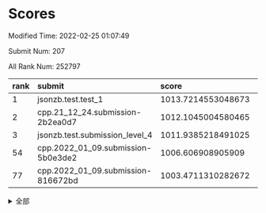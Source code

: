 # Scores

Modified Time: 2022-02-25 01:07:49

Submit Num: 207

All Rank Num: 252797

| rank |               submit               |       score        |       sigma        | pk_num |
| :--- | :--------------------------------- | :----------------- | :----------------- | :----- |
| 1    | jsonzb.test.test_1                 | 1013.7214553048673 | 0.8164946030093464 | 4883   |
| 2    | cpp.21_12_24.submission-2b2ea0d7   | 1012.1045004580465 | 0.7939179712691765 | 4879   |
| 3    | jsonzb.test.submission_level_4     | 1011.9385218491025 | 0.7900824818681574 | 4883   |
| 54   | cpp.2022_01_09.submission-5b0e3de2 | 1006.606908905909  | 0.7296261129844692 | 4891   |
| 77   | cpp.2022_01_09.submission-816672bd | 1003.4711310282672 | 0.7071787753127574 | 4886   |


<details>
<summary>全部</summary>

| rank |                 submit                 |       score        |       sigma        | pk_num |
| :--- | :------------------------------------- | :----------------- | :----------------- | :----- |
| 1    | jsonzb.test.test_1                     | 1013.7214553048673 | 0.8164946030093464 | 4883   |
| 2    | cpp.21_12_24.submission-2b2ea0d7       | 1012.1045004580465 | 0.7939179712691765 | 4879   |
| 3    | jsonzb.test.submission_level_4         | 1011.9385218491025 | 0.7900824818681574 | 4883   |
| 4    | gobigger.level_3.submission_level_3_0  | 1011.3004990675878 | 0.7455329211848497 | 4881   |
| 5    | gobigger.level_3.submission_level_3_15 | 1011.2203380670124 | 0.7696323738831335 | 4888   |
| 6    | gobigger.level_3.submission_level_3_30 | 1011.0614364361359 | 0.7523067693180864 | 4881   |
| 7    | gobigger.level_3.submission_level_3_38 | 1010.9670433424988 | 0.7619443388979463 | 4886   |
| 8    | gobigger.level_3.submission_level_3_21 | 1010.9526574772526 | 0.7499846718316497 | 4884   |
| 9    | gobigger.level_3.submission_level_3_34 | 1010.9229508481575 | 0.7708933812618819 | 4886   |
| 10   | gobigger.level_3.submission_level_3_45 | 1010.8608835239211 | 0.809196646480543  | 4889   |
| 11   | gobigger.level_3.submission_level_3_37 | 1010.7246377305963 | 0.7742267920742176 | 4884   |
| 12   | gobigger.level_3.submission_level_3_27 | 1010.6755245049138 | 0.7459164453777638 | 4889   |
| 13   | gobigger.level_3.submission_level_3_35 | 1010.6076294738277 | 0.7793248712375884 | 4886   |
| 14   | gobigger.level_3.submission_level_3_20 | 1010.5949347009114 | 0.7503985561990301 | 4876   |
| 15   | gobigger.level_3.submission_level_3_3  | 1010.4997176880926 | 0.7708773332433319 | 4882   |
| 16   | gobigger.level_3.submission_level_3_1  | 1010.4427936467658 | 0.7551722748623992 | 4885   |
| 17   | gobigger.level_3.submission_level_3_11 | 1010.4058176677961 | 0.7781071950912869 | 4886   |
| 18   | gobigger.level_3.submission_level_3_36 | 1010.3771077179221 | 0.7574418763816371 | 4880   |
| 19   | gobigger.level_3.submission_level_3_40 | 1010.3681543095437 | 0.7532669440795201 | 4891   |
| 20   | gobigger.level_3.submission_level_3_2  | 1010.2514586759116 | 0.7577490089765355 | 4881   |
| 21   | gobigger.level_3.submission_level_3_41 | 1010.1672380117849 | 0.7603523345036054 | 4887   |
| 22   | gobigger.level_3.submission_level_3_4  | 1010.0460572620848 | 0.7503330521272208 | 4889   |
| 23   | gobigger.level_3.submission_level_3_10 | 1009.9692506892601 | 0.7711882641978253 | 4881   |
| 24   | gobigger.level_3.submission_level_3_24 | 1009.9385995982793 | 0.7578186396001408 | 4885   |
| 25   | gobigger.level_3.submission_level_3_33 | 1009.9221697965521 | 0.7631655084685499 | 4886   |
| 26   | gobigger.level_3.submission_level_3_25 | 1009.9146281664423 | 0.7479062951253204 | 4885   |
| 27   | gobigger.level_3.submission_level_3_46 | 1009.8888629804267 | 0.7504923584458072 | 4885   |
| 28   | gobigger.level_3.submission_level_3_7  | 1009.8873178827549 | 0.7597989504770287 | 4886   |
| 29   | gobigger.level_3.submission_level_3_43 | 1009.6547324295512 | 0.7540220759368251 | 4890   |
| 30   | gobigger.level_3.submission_level_3_9  | 1009.6463522449944 | 0.7523935657630785 | 4881   |
| 31   | gobigger.level_3.submission_level_3_13 | 1009.6417944669423 | 0.765918814360359  | 4882   |
| 32   | gobigger.level_3.submission_level_3_28 | 1009.6053072679015 | 0.7600945373634809 | 4886   |
| 33   | gobigger.level_3.submission_level_3_42 | 1009.5661188500479 | 0.7514374923128343 | 4883   |
| 34   | gobigger.level_3.submission_level_3_47 | 1009.5484046387032 | 0.7489489487705508 | 4886   |
| 35   | gobigger.level_3.submission_level_3_29 | 1009.5352975210967 | 0.7390248812286101 | 4887   |
| 36   | gobigger.level_3.submission_level_3_19 | 1009.5206996563375 | 0.7516896128504106 | 4885   |
| 37   | gobigger.level_3.submission_level_3_32 | 1009.510540010852  | 0.7518617559451256 | 4884   |
| 38   | gobigger.level_3.submission_level_3_12 | 1009.4922069429662 | 0.760584970523914  | 4881   |
| 39   | gobigger.level_3.submission_level_3_17 | 1009.3131222078662 | 0.7481051130828581 | 4887   |
| 40   | gobigger.level_3.submission_level_3_39 | 1009.2648695501927 | 0.7442599019217457 | 4886   |
| 41   | gobigger.level_3.submission_level_3_14 | 1009.1965976805049 | 0.7655569337273143 | 4889   |
| 42   | gobigger.level_3.submission_level_3_48 | 1009.160470106543  | 0.7461282481726267 | 4888   |
| 43   | gobigger.level_3.submission_level_3_18 | 1009.1425198633139 | 0.7236922183420254 | 4885   |
| 44   | gobigger.level_3.submission_level_3_6  | 1009.1109703763872 | 0.740661255353558  | 4887   |
| 45   | gobigger.level_3.submission_level_3_5  | 1009.0761434065538 | 0.7500294058869211 | 4887   |
| 46   | gobigger.level_3.submission_level_3_49 | 1008.9690500615579 | 0.7543582035169032 | 4886   |
| 47   | gobigger.level_3.submission_level_3_31 | 1008.9657337261807 | 0.7574828672651122 | 4885   |
| 48   | gobigger.level_3.submission_level_3_23 | 1008.8767603827595 | 0.7311620136503745 | 4885   |
| 49   | gobigger.level_3.submission_level_3_8  | 1008.806096588964  | 0.7302551240748416 | 4885   |
| 50   | gobigger.level_3.submission_level_3_22 | 1008.6864577131812 | 0.7471429737694649 | 4883   |
| 51   | gobigger.level_3.submission_level_3_44 | 1008.4527626867932 | 0.7454897531031038 | 4885   |
| 52   | gobigger.level_3.submission_level_3_16 | 1008.4262200638999 | 0.75391977131653   | 4890   |
| 53   | gobigger.level_3.submission_level_3_26 | 1008.3944184995324 | 0.7552699520886247 | 4883   |
| 54   | cpp.2022_01_09.submission-5b0e3de2     | 1006.606908905909  | 0.7296261129844692 | 4891   |
| 55   | gobigger.level_1.submission_level_1_34 | 1004.8127154360349 | 0.7168253409242504 | 4886   |
| 56   | gobigger.level_1.submission_level_1_29 | 1004.7077701373107 | 0.7288821562254929 | 4882   |
| 57   | gobigger.level_1.submission_level_1_31 | 1004.6931876572102 | 0.7171571024535066 | 4886   |
| 58   | gobigger.level_1.submission_level_1_46 | 1004.4876007649893 | 0.7118934299986679 | 4888   |
| 59   | gobigger.level_1.submission_level_1_32 | 1004.4509367363723 | 0.7242849743274477 | 4888   |
| 60   | gobigger.level_1.submission_level_1_39 | 1004.4279217870209 | 0.7249720012618623 | 4889   |
| 61   | gobigger.level_1.submission_level_1_1  | 1004.3729983206646 | 0.7165124758569443 | 4883   |
| 62   | gobigger.level_1.submission_level_1_0  | 1004.3436697987703 | 0.7205221797158954 | 4875   |
| 63   | gobigger.level_1.submission_level_1_30 | 1004.2778471520681 | 0.7199889404720475 | 4885   |
| 64   | gobigger.level_1.submission_level_1_4  | 1004.2466752476566 | 0.7182902944213075 | 4892   |
| 65   | gobigger.level_1.submission_level_1_23 | 1004.1768419564328 | 0.7043256920687974 | 4888   |
| 66   | gobigger.level_1.submission_level_1_16 | 1004.1480583233742 | 0.7148968959734923 | 4886   |
| 67   | gobigger.level_1.submission_level_1_45 | 1004.0752014802744 | 0.7141060850308963 | 4887   |
| 68   | gobigger.level_1.submission_level_1_9  | 1004.045773845335  | 0.7136987126063916 | 4885   |
| 69   | gobigger.level_1.submission_level_1_6  | 1003.9034798291395 | 0.7224198435877348 | 4890   |
| 70   | gobigger.level_1.submission_level_1_42 | 1003.7607061916107 | 0.7110447920857795 | 4887   |
| 71   | gobigger.level_1.submission_level_1_37 | 1003.6436552975968 | 0.7161229115652412 | 4884   |
| 72   | gobigger.level_1.submission_level_1_25 | 1003.6246505830168 | 0.7193341354164869 | 4883   |
| 73   | gobigger.level_1.submission_level_1_26 | 1003.6157531522407 | 0.7232600217690055 | 4885   |
| 74   | gobigger.level_1.submission_level_1_22 | 1003.5657556675716 | 0.7108796638977503 | 4885   |
| 75   | gobigger.level_1.submission_level_1_12 | 1003.5492777081034 | 0.71087212638183   | 4882   |
| 76   | gobigger.level_1.submission_level_1_3  | 1003.5115620264825 | 0.7125506884245492 | 4883   |
| 77   | cpp.2022_01_09.submission-816672bd     | 1003.4711310282672 | 0.7071787753127574 | 4886   |
| 78   | gobigger.level_1.submission_level_1_5  | 1003.4366358244963 | 0.7070238868714256 | 4877   |
| 79   | gobigger.level_1.submission_level_1_24 | 1003.3818313380555 | 0.7106211876112707 | 4888   |
| 80   | gobigger.level_1.submission_level_1_13 | 1003.3367316344799 | 0.720883513747945  | 4889   |
| 81   | gobigger.level_1.submission_level_1_7  | 1003.3345813540969 | 0.7097908368956322 | 4888   |
| 82   | gobigger.level_1.submission_level_1_48 | 1003.321767470193  | 0.7079182932825093 | 4888   |
| 83   | gobigger.level_1.submission_level_1_10 | 1003.245642103704  | 0.7188303118175259 | 4884   |
| 84   | gobigger.level_1.submission_level_1_36 | 1003.2350754506084 | 0.7191115810612944 | 4886   |
| 85   | gobigger.level_1.submission_level_1_2  | 1003.2042267976886 | 0.7069782198146825 | 4890   |
| 86   | gobigger.level_1.submission_level_1_18 | 1003.1846875695202 | 0.7175513824927778 | 4884   |
| 87   | gobigger.level_1.submission_level_1_47 | 1003.1684342986005 | 0.7198168926839813 | 4885   |
| 88   | gobigger.level_1.submission_level_1_14 | 1003.1238700517486 | 0.7207942971277964 | 4889   |
| 89   | gobigger.level_1.submission_level_1_20 | 1003.086855683594  | 0.7134417822798859 | 4884   |
| 90   | gobigger.level_1.submission_level_1_38 | 1002.9821369029646 | 0.7082333789615766 | 4883   |
| 91   | gobigger.level_1.submission_level_1_11 | 1002.9671466786467 | 0.7103259849932727 | 4882   |
| 92   | gobigger.level_1.submission_level_1_27 | 1002.9479063031581 | 0.7083167954378256 | 4885   |
| 93   | gobigger.level_1.submission_level_1_8  | 1002.8275079366093 | 0.7147323642748687 | 4886   |
| 94   | gobigger.level_1.submission_level_1_35 | 1002.8066759587741 | 0.7211093541390257 | 4885   |
| 95   | gobigger.level_1.submission_level_1_19 | 1002.7104711812392 | 0.7080180468446573 | 4881   |
| 96   | gobigger.level_1.submission_level_1_41 | 1002.6426827018503 | 0.7111038316890012 | 4883   |
| 97   | gobigger.level_1.submission_level_1_49 | 1002.5413588582919 | 0.7112095536619542 | 4885   |
| 98   | gobigger.level_1.submission_level_1_15 | 1002.4763545149203 | 0.7101227580416437 | 4882   |
| 99   | gobigger.level_1.submission_level_1_17 | 1002.4595323697052 | 0.7211394938676293 | 4891   |
| 100  | gobigger.level_1.submission_level_1_33 | 1002.2759868807033 | 0.7294625387162377 | 4886   |
| 101  | gobigger.level_1.submission_level_1_44 | 1002.2278090905289 | 0.7080863058240016 | 4883   |
| 102  | gobigger.level_1.submission_level_1_28 | 1002.1654443850806 | 0.7082263558734817 | 4882   |
| 103  | gobigger.level_1.submission_level_1_21 | 1002.101382863947  | 0.7097254344660858 | 4888   |
| 104  | gobigger.level_1.submission_level_1_40 | 1001.9983422998821 | 0.705557269852031  | 4886   |
| 105  | gobigger.level_1.submission_level_1_43 | 1001.6038149423689 | 0.723249235981616  | 4880   |
| 106  | gobigger.random.submission_random_32   | 997.4801090010405  | 0.7115974073202189 | 4885   |
| 107  | gobigger.random.submission_random_47   | 997.1178955109863  | 0.7076190777446232 | 4890   |
| 108  | gobigger.random.submission_random_1    | 997.0931017252193  | 0.7052584696483684 | 4886   |
| 109  | gobigger.random.submission_random_41   | 997.0774969536394  | 0.7122574429023293 | 4886   |
| 110  | gobigger.random.submission_random_3    | 996.7632830176353  | 0.7152269303455954 | 4879   |
| 111  | gobigger.random.submission_random_44   | 996.753803353786   | 0.7150949842779049 | 4888   |
| 112  | gobigger.random.submission_random_30   | 996.6340011855972  | 0.7140102871548171 | 4886   |
| 113  | gobigger.random.submission_random_21   | 996.6303267811213  | 0.7025099924613727 | 4883   |
| 114  | gobigger.random.submission_random_2    | 996.6230775278906  | 0.7084936160596106 | 4876   |
| 115  | gobigger.random.submission_random_42   | 996.5642699265046  | 0.711999113811932  | 4885   |
| 116  | gobigger.random.submission_random_20   | 996.5396814403911  | 0.7193763888815862 | 4880   |
| 117  | gobigger.random.submission_random_25   | 996.4636284075594  | 0.7040417363001467 | 4878   |
| 118  | gobigger.random.submission_random_26   | 996.4423824874342  | 0.697112808355922  | 4886   |
| 119  | gobigger.random.submission_random_15   | 996.3620220224886  | 0.7074393776298373 | 4883   |
| 120  | gobigger.random.submission_random_39   | 996.3330303788207  | 0.7114752768207078 | 4888   |
| 121  | gobigger.random.submission_random_49   | 996.3225979515279  | 0.7097682232161717 | 4881   |
| 122  | gobigger.random.submission_random_29   | 996.2476435797366  | 0.7017776776126455 | 4883   |
| 123  | gobigger.random.submission_random_18   | 996.1920022467111  | 0.6992983044807624 | 4885   |
| 124  | gobigger.random.submission_random_19   | 996.1550430594575  | 0.7138334701473897 | 4881   |
| 125  | gobigger.random.submission_random_5    | 996.0746860243916  | 0.7040491928515858 | 4883   |
| 126  | gobigger.random.submission_random_48   | 996.0546059051326  | 0.7042554789222378 | 4881   |
| 127  | gobigger.random.submission_random_35   | 996.0480769180482  | 0.7056274350512859 | 4885   |
| 128  | gobigger.random.submission_random_36   | 995.9770445714005  | 0.7084214826635215 | 4885   |
| 129  | gobigger.random.submission_random_7    | 995.954084358328   | 0.71632029534596   | 4885   |
| 130  | gobigger.random.submission_random_34   | 995.9130934783035  | 0.7077902351096733 | 4882   |
| 131  | gobigger.random.submission_random_6    | 995.8904318150023  | 0.7117627671689603 | 4881   |
| 132  | gobigger.random.submission_random_24   | 995.8826239333391  | 0.7137732187464275 | 4884   |
| 133  | gobigger.random.submission_random_37   | 995.8510363921522  | 0.7040344693472707 | 4883   |
| 134  | gobigger.random.submission_random_9    | 995.8475862592115  | 0.6978333358764328 | 4886   |
| 135  | gobigger.random.submission_random_17   | 995.8230085441866  | 0.7109528787356109 | 4889   |
| 136  | gobigger.random.submission_random_0    | 995.7592608261998  | 0.7180900688677325 | 4882   |
| 137  | gobigger.random.submission_random_22   | 995.6997663188049  | 0.7102737418697086 | 4893   |
| 138  | gobigger.random.submission_random_33   | 995.6488206404141  | 0.719845294607015  | 4891   |
| 139  | gobigger.random.submission_random_8    | 995.607859383019   | 0.7214572291845963 | 4886   |
| 140  | gobigger.random.submission_random_46   | 995.560337461633   | 0.6992208044934535 | 4881   |
| 141  | gobigger.random.submission_random_28   | 995.559700739623   | 0.7174585741580617 | 4882   |
| 142  | gobigger.random.submission_random_43   | 995.5419743530415  | 0.7135080605830093 | 4888   |
| 143  | gobigger.random.submission_random_23   | 995.5135544702139  | 0.7250217694171008 | 4886   |
| 144  | gobigger.random.submission_random_12   | 995.4855936343113  | 0.7033936603422523 | 4885   |
| 145  | gobigger.random.submission_random_14   | 995.4763535032316  | 0.7053575617095176 | 4887   |
| 146  | gobigger.random.submission_random_16   | 995.4722883335443  | 0.713855627132703  | 4884   |
| 147  | gobigger.random.submission_random_45   | 995.4333208152433  | 0.7172137647634481 | 4883   |
| 148  | gobigger.random.submission_random_4    | 995.3849966313004  | 0.7140421946962384 | 4882   |
| 149  | gobigger.random.submission_random_13   | 995.311365950675   | 0.7057077416672188 | 4885   |
| 150  | gobigger.random.submission_random_10   | 995.241543262895   | 0.7238425357421807 | 4885   |
| 151  | gobigger.random.submission_random_40   | 995.2047098866507  | 0.7010507340628567 | 4884   |
| 152  | gobigger.random.submission_random_11   | 995.1458341306667  | 0.7163695571057775 | 4882   |
| 153  | gobigger.random.submission_random_38   | 995.1167733057931  | 0.7148068402084647 | 4888   |
| 154  | gobigger.random.submission_random_27   | 994.9509584674954  | 0.7263949771463978 | 4885   |
| 155  | gobigger.random.submission_random_31   | 994.3394766622641  | 0.7201853040728149 | 4885   |
| 156  | gobigger.level_2.submission_level_2_1  | 994.3230620230654  | 0.7255573722553997 | 4889   |
| 157  | gobigger.level_2.submission_level_2_3  | 993.7294029543241  | 0.7431768558042737 | 4885   |
| 158  | gobigger.level_2.submission_level_2_20 | 993.5624929745233  | 0.7239918528773953 | 4886   |
| 159  | gobigger.level_2.submission_level_2_7  | 993.4559097286184  | 0.7400704690302892 | 4886   |
| 160  | gobigger.level_2.submission_level_2_37 | 993.4507876170144  | 0.7333815456313418 | 4883   |
| 161  | gobigger.level_2.submission_level_2_48 | 993.4122408073285  | 0.7310779492236537 | 4886   |
| 162  | gobigger.level_2.submission_level_2_22 | 993.3822201516798  | 0.743213788254686  | 4884   |
| 163  | gobigger.level_2.submission_level_2_44 | 993.2859819106792  | 0.7293684564896378 | 4881   |
| 164  | gobigger.level_2.submission_level_2_18 | 993.2818527051976  | 0.7340026533232966 | 4890   |
| 165  | gobigger.level_2.submission_level_2_49 | 993.2310120879995  | 0.7363869606330115 | 4885   |
| 166  | gobigger.level_2.submission_level_2_27 | 993.2112085910238  | 0.74120838732534   | 4887   |
| 167  | gobigger.level_2.submission_level_2_40 | 993.1723796848805  | 0.7350273809122079 | 4888   |
| 168  | gobigger.level_2.submission_level_2_0  | 993.048467138812   | 0.7391223683382748 | 4884   |
| 169  | gobigger.level_2.submission_level_2_24 | 993.0478366522751  | 0.7354281273579557 | 4883   |
| 170  | gobigger.level_2.submission_level_2_5  | 992.9357084454844  | 0.7257188540223897 | 4887   |
| 171  | gobigger.level_2.submission_level_2_12 | 992.9180351257501  | 0.7458760083092507 | 4885   |
| 172  | gobigger.level_2.submission_level_2_16 | 992.8760990934614  | 0.7391121105613249 | 4884   |
| 173  | gobigger.level_2.submission_level_2_4  | 992.8559466419551  | 0.7281608096920279 | 4886   |
| 174  | gobigger.level_2.submission_level_2_6  | 992.8521782116775  | 0.7298697341228828 | 4882   |
| 175  | gobigger.level_2.submission_level_2_2  | 992.696816159694   | 0.7297442260674014 | 4884   |
| 176  | gobigger.level_2.submission_level_2_45 | 992.5196104692172  | 0.76102098751999   | 4888   |
| 177  | gobigger.level_2.submission_level_2_31 | 992.4432589159076  | 0.742188516008247  | 4882   |
| 178  | gobigger.level_2.submission_level_2_21 | 992.1873955593878  | 0.7291726116486784 | 4886   |
| 179  | gobigger.level_2.submission_level_2_46 | 992.1177958438236  | 0.7342323932466454 | 4888   |
| 180  | gobigger.level_2.submission_level_2_25 | 991.913778308016   | 0.7598491692478415 | 4890   |
| 181  | gobigger.level_2.submission_level_2_43 | 991.8049369090298  | 0.7394867033394316 | 4879   |
| 182  | gobigger.level_2.submission_level_2_36 | 991.7872349931152  | 0.7304739839853559 | 4887   |
| 183  | gobigger.level_2.submission_level_2_10 | 991.7651659581844  | 0.7380460642621725 | 4883   |
| 184  | gobigger.level_2.submission_level_2_38 | 991.7535333309188  | 0.7295863487798914 | 4882   |
| 185  | gobigger.level_2.submission_level_2_8  | 991.6933610433236  | 0.7546050516573323 | 4883   |
| 186  | gobigger.level_2.submission_level_2_34 | 991.6589709917774  | 0.7435803024128281 | 4887   |
| 187  | gobigger.level_2.submission_level_2_9  | 991.5296163526262  | 0.7546612139270569 | 4881   |
| 188  | gobigger.level_2.submission_level_2_17 | 991.4320995978765  | 0.7592671438418019 | 4885   |
| 189  | gobigger.level_2.submission_level_2_23 | 991.4213305295142  | 0.7605948317957727 | 4887   |
| 190  | gobigger.level_2.submission_level_2_41 | 991.417330089596   | 0.7408774233406719 | 4887   |
| 191  | gobigger.level_2.submission_level_2_19 | 991.4004977198982  | 0.7531061127973327 | 4889   |
| 192  | gobigger.level_2.submission_level_2_39 | 991.3157983199314  | 0.7510732763789343 | 4885   |
| 193  | gobigger.level_2.submission_level_2_11 | 991.2977946289816  | 0.757841702100244  | 4889   |
| 194  | gobigger.level_2.submission_level_2_29 | 991.269940967248   | 0.7460304679122504 | 4888   |
| 195  | gobigger.level_2.submission_level_2_14 | 991.2291180152679  | 0.7440061916910168 | 4885   |
| 196  | gobigger.level_2.submission_level_2_35 | 991.0573731512967  | 0.7709691267655504 | 4886   |
| 197  | gobigger.level_2.submission_level_2_42 | 991.0240514309461  | 0.7436400212478438 | 4882   |
| 198  | gobigger.level_2.submission_level_2_47 | 990.9605287017536  | 0.764653197319381  | 4888   |
| 199  | gobigger.level_2.submission_level_2_32 | 990.6207652774457  | 0.75670190703709   | 4886   |
| 200  | gobigger.level_2.submission_level_2_28 | 990.6179019370841  | 0.745584597279472  | 4885   |
| 201  | gobigger.level_2.submission_level_2_15 | 990.6010765812129  | 0.7583886528558788 | 4886   |
| 202  | gobigger.level_2.submission_level_2_30 | 990.4570853720812  | 0.7760828964278267 | 4891   |
| 203  | gobigger.level_2.submission_level_2_26 | 990.304313095854   | 0.7796416159489122 | 4884   |
| 204  | gobigger.level_2.submission_level_2_33 | 990.2841816340537  | 0.7760297743665083 | 4883   |
| 205  | gobigger.level_2.submission_level_2_13 | 990.2261804223251  | 0.7751099674188358 | 4884   |
| 206  | gobigger.none.submission_none_1        | 977.0867822549943  | 1.415872917164039  | 4884   |
| 207  | gobigger.none.submission_none_0        | 975.7007671751277  | 1.5130576887262752 | 4883   |

</details>